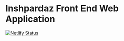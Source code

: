 # Inshpardaz Front End Web Application

[![Netlify Status](https://api.netlify.com/api/v1/badges/b63aa551-081b-430a-a598-eba4338e6387/deploy-status)](https://app.netlify.com/sites/nawishta/deploys)
